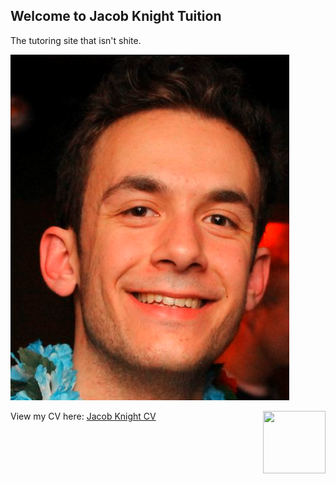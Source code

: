 ## Welcome to Jacob Knight Tuition

The tutoring site that isn't shite.

![Photo of Jacob](/headshot.PNG)

<img align="right" width="100" height="100" src="https://JWK32.github.com/headshot.PNG">


View my CV here: [Jacob Knight CV](/Tutoring_CV.pdf)


